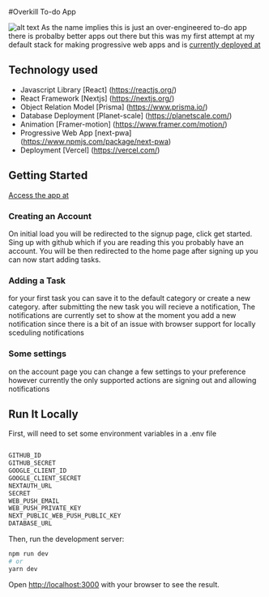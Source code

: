 #Overkill To-do App

![alt text](https://github.com/[munyachiwundura]/[todo-app-v2]/blob/[main]public/Todoappcover.png?raw=true)
As the name implies this is just an over-engineered to-do app there is probalby better apps out there but this was my first attempt at my default stack for making progressive web apps and is [currently deployed at](https://overkilltodoapp.vercel.app)

## Technology used

- Javascript Library [React] (https://reactjs.org/)
- React Framework [Nextjs] (https://nextjs.org/)
- Object Relation Model [Prisma] (https://www.prisma.io/)
- Database Deployment [Planet-scale] (https://planetscale.com/)
- Animation [Framer-motion] (https://www.framer.com/motion/)
- Progressive Web App [next-pwa] (https://www.npmjs.com/package/next-pwa)
- Deployment [Vercel] (https://vercel.com/)

## Getting Started

[Access the app at](https://overkilltodoapp.vercel.app)

### Creating an Account

On initial load you will be redirected to the signup page, click get started.
Sing up with github which if you are reading this you probably have an account.
You will be then redirected to the home page after signing up you can now start adding tasks.

### Adding a Task

for your first task you can save it to the default category or create a new category.
after submitting the new task you will recieve a notification,
The notifications are currently set to show at the moment you add a new notification since there is a bit of an issue with browser support for locally sceduling notifications

### Some settings

on the account page you can change a few settings to your preference however currently the only supported actions are signing out and allowing notifications

## Run It Locally

First, will need to set some environment variables in a .env file

```bash

GITHUB_ID
GITHUB_SECRET
GOOGLE_CLIENT_ID
GOOGLE_CLIENT_SECRET
NEXTAUTH_URL
SECRET
WEB_PUSH_EMAIL
WEB_PUSH_PRIVATE_KEY
NEXT_PUBLIC_WEB_PUSH_PUBLIC_KEY
DATABASE_URL

```

Then, run the development server:

```bash
npm run dev
# or
yarn dev
```

Open [http://localhost:3000](http://localhost:3000) with your browser to see the result.
